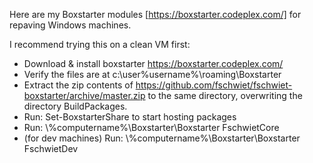 
Here are my Boxstarter modules [https://boxstarter.codeplex.com/] for repaving Windows machines.

I recommend trying this on a clean VM first:

* Download & install boxstarter https://boxstarter.codeplex.com/
* Verify the files are at c:\user\%username%\roaming\Boxstarter
* Extract the zip contents of https://github.com/fschwiet/fschwiet-boxstarter/archive/master.zip to the same directory, overwriting the directory BuildPackages.
* Run: Set-BoxstarterShare to start hosting packages
* Run: \\%computername%\Boxstarter\Boxstarter FschwietCore
* (for dev machines) Run: \\%computername%\Boxstarter\Boxstarter FschwietDev


